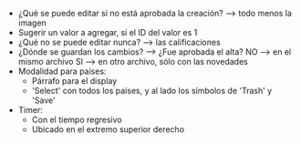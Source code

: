 - ¿Qué se puede editar si no está aprobada la creación? --> todo menos la imagen
- Sugerir un valor a agregar, si el ID del valor es 1
- ¿Qué no se puede editar nunca? --> las calificaciones
- ¿Dónde se guardan los cambios? --> ¿Fue aprobada el alta?
	NO --> en el mismo archivo
	SI --> en otro archivo, sólo con las novedades
- Modalidad para países: 
	- Párrafo para el display
	- 'Select' con todos los países, y al lado los símbolos de 'Trash' y 'Save'
- Timer:
	- Con el tiempo regresivo
	- Ubicado en el extremo superior derecho
